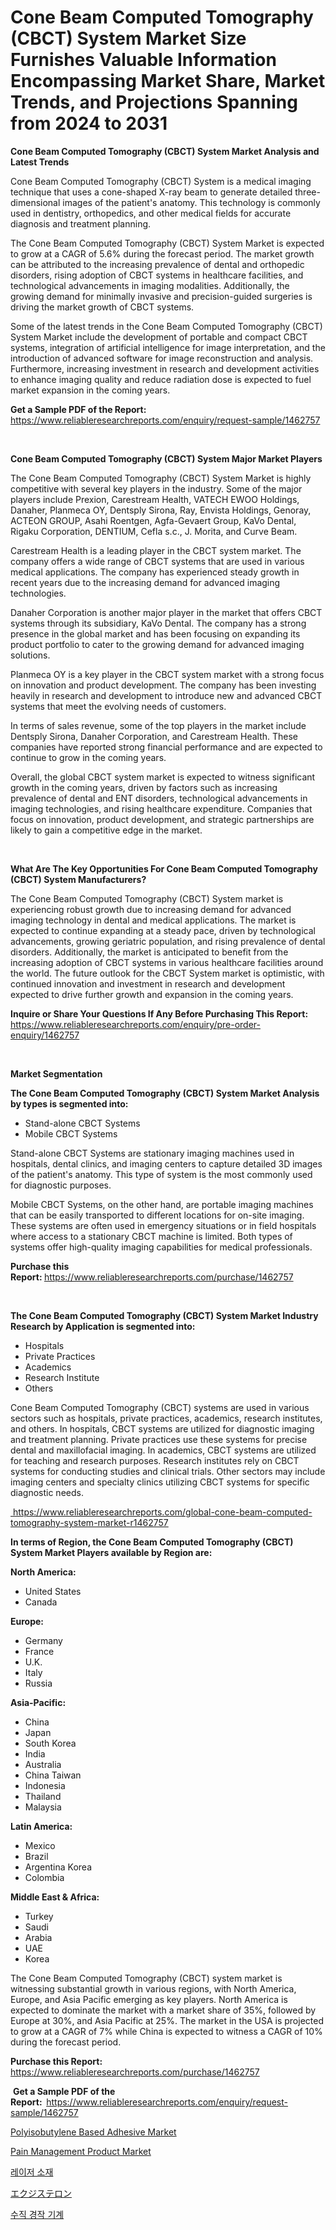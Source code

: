 <p><h1>Cone Beam Computed Tomography (CBCT) System Market Size Furnishes Valuable Information Encompassing Market Share, Market Trends, and Projections Spanning from 2024 to 2031</h1></p><p><strong>Cone Beam Computed Tomography (CBCT) System Market Analysis and Latest Trends</strong></p>
<p><p>Cone Beam Computed Tomography (CBCT) System is a medical imaging technique that uses a cone-shaped X-ray beam to generate detailed three-dimensional images of the patient's anatomy. This technology is commonly used in dentistry, orthopedics, and other medical fields for accurate diagnosis and treatment planning.</p><p>The Cone Beam Computed Tomography (CBCT) System Market is expected to grow at a CAGR of 5.6% during the forecast period. The market growth can be attributed to the increasing prevalence of dental and orthopedic disorders, rising adoption of CBCT systems in healthcare facilities, and technological advancements in imaging modalities. Additionally, the growing demand for minimally invasive and precision-guided surgeries is driving the market growth of CBCT systems.</p><p>Some of the latest trends in the Cone Beam Computed Tomography (CBCT) System Market include the development of portable and compact CBCT systems, integration of artificial intelligence for image interpretation, and the introduction of advanced software for image reconstruction and analysis. Furthermore, increasing investment in research and development activities to enhance imaging quality and reduce radiation dose is expected to fuel market expansion in the coming years.</p></p>
<p><strong>Get a Sample PDF of the Report:&nbsp;</strong> <a href="https://www.reliableresearchreports.com/enquiry/request-sample/1462757">https://www.reliableresearchreports.com/enquiry/request-sample/1462757</a></p>
<p>&nbsp;</p>
<p><strong>Cone Beam Computed Tomography (CBCT) System Major Market Players</strong></p>
<p><p>The Cone Beam Computed Tomography (CBCT) System Market is highly competitive with several key players in the industry. Some of the major players include Prexion, Carestream Health, VATECH EWOO Holdings, Danaher, Planmeca OY, Dentsply Sirona, Ray, Envista Holdings, Genoray, ACTEON GROUP, Asahi Roentgen, Agfa-Gevaert Group, KaVo Dental, Rigaku Corporation, DENTIUM, Cefla s.c., J. Morita, and Curve Beam.</p><p>Carestream Health is a leading player in the CBCT system market. The company offers a wide range of CBCT systems that are used in various medical applications. The company has experienced steady growth in recent years due to the increasing demand for advanced imaging technologies.</p><p>Danaher Corporation is another major player in the market that offers CBCT systems through its subsidiary, KaVo Dental. The company has a strong presence in the global market and has been focusing on expanding its product portfolio to cater to the growing demand for advanced imaging solutions.</p><p>Planmeca OY is a key player in the CBCT system market with a strong focus on innovation and product development. The company has been investing heavily in research and development to introduce new and advanced CBCT systems that meet the evolving needs of customers.</p><p>In terms of sales revenue, some of the top players in the market include Dentsply Sirona, Danaher Corporation, and Carestream Health. These companies have reported strong financial performance and are expected to continue to grow in the coming years.</p><p>Overall, the global CBCT system market is expected to witness significant growth in the coming years, driven by factors such as increasing prevalence of dental and ENT disorders, technological advancements in imaging technologies, and rising healthcare expenditure. Companies that focus on innovation, product development, and strategic partnerships are likely to gain a competitive edge in the market.</p></p>
<p>&nbsp;</p>
<p><strong>What Are The Key Opportunities For Cone Beam Computed Tomography (CBCT) System Manufacturers?</strong></p>
<p><p>The Cone Beam Computed Tomography (CBCT) System market is experiencing robust growth due to increasing demand for advanced imaging technology in dental and medical applications. The market is expected to continue expanding at a steady pace, driven by technological advancements, growing geriatric population, and rising prevalence of dental disorders. Additionally, the market is anticipated to benefit from the increasing adoption of CBCT systems in various healthcare facilities around the world. The future outlook for the CBCT System market is optimistic, with continued innovation and investment in research and development expected to drive further growth and expansion in the coming years.</p></p>
<p><strong>Inquire or Share Your Questions If Any Before Purchasing This Report:</strong> <a href="https://www.reliableresearchreports.com/enquiry/pre-order-enquiry/1462757">https://www.reliableresearchreports.com/enquiry/pre-order-enquiry/1462757</a></p>
<p>&nbsp;</p>
<p><strong>Market Segmentation</strong></p>
<p><strong>The Cone Beam Computed Tomography (CBCT) System Market Analysis by types is segmented into:</strong></p>
<p><ul><li>Stand-alone CBCT Systems</li><li>Mobile CBCT Systems</li></ul></p>
<p><p>Stand-alone CBCT Systems are stationary imaging machines used in hospitals, dental clinics, and imaging centers to capture detailed 3D images of the patient's anatomy. This type of system is the most commonly used for diagnostic purposes. </p><p>Mobile CBCT Systems, on the other hand, are portable imaging machines that can be easily transported to different locations for on-site imaging. These systems are often used in emergency situations or in field hospitals where access to a stationary CBCT machine is limited. Both types of systems offer high-quality imaging capabilities for medical professionals.</p></p>
<p><strong>Purchase this Report:&nbsp;</strong><a href="https://www.reliableresearchreports.com/purchase/1462757">https://www.reliableresearchreports.com/purchase/1462757</a></p>
<p>&nbsp;</p>
<p><strong>The Cone Beam Computed Tomography (CBCT) System Market Industry Research by Application is segmented into:</strong></p>
<p><ul><li>Hospitals</li><li>Private Practices</li><li>Academics</li><li>Research Institute</li><li>Others</li></ul></p>
<p><p>Cone Beam Computed Tomography (CBCT) systems are used in various sectors such as hospitals, private practices, academics, research institutes, and others. In hospitals, CBCT systems are utilized for diagnostic imaging and treatment planning. Private practices use these systems for precise dental and maxillofacial imaging. In academics, CBCT systems are utilized for teaching and research purposes. Research institutes rely on CBCT systems for conducting studies and clinical trials. Other sectors may include imaging centers and specialty clinics utilizing CBCT systems for specific diagnostic needs.</p></p>
<p><a href="https://www.reliableresearchreports.com/global-cone-beam-computed-tomography-system-market-r1462757">&nbsp;https://www.reliableresearchreports.com/global-cone-beam-computed-tomography-system-market-r1462757</a></p>
<p><strong>In terms of Region, the Cone Beam Computed Tomography (CBCT) System Market Players available by Region are:</strong></p>
<p>
    <p> <strong> North America: </strong>
        <ul>
            <li>United States</li>
            <li>Canada</li>
        </ul>
        </p> 
    <p> <strong> Europe: </strong>
        <ul>
            <li>Germany</li>
            <li>France</li>
            <li>U.K.</li>
            <li>Italy</li>
            <li>Russia</li>
        </ul>
        </p> 
    <p> <strong> Asia-Pacific: </strong>
        <ul>
            <li>China</li>
            <li>Japan</li>
            <li>South Korea</li>
            <li>India</li>
            <li>Australia</li>
            <li>China Taiwan</li>
            <li>Indonesia</li>
            <li>Thailand</li>
            <li>Malaysia</li>
        </ul>
        </p> 
    <p> <strong> Latin America: </strong>
        <ul>
            <li>Mexico</li>
            <li>Brazil</li>
            <li>Argentina Korea</li>
            <li>Colombia</li>
        </ul>
        </p> 
    <p> <strong> Middle East & Africa: </strong>
        <ul>
            <li>Turkey</li>
            <li>Saudi</li>
            <li>Arabia</li>
            <li>UAE</li>
            <li>Korea</li>
        </ul>
    </p>
    </p>
<p><p>The Cone Beam Computed Tomography (CBCT) system market is witnessing substantial growth in various regions, with North America, Europe, and Asia Pacific emerging as key players. North America is expected to dominate the market with a market share of 35%, followed by Europe at 30%, and Asia Pacific at 25%. The market in the USA is projected to grow at a CAGR of 7% while China is expected to witness a CAGR of 10% during the forecast period.</p></p>
<p><strong>Purchase this Report: </strong><a href="https://www.reliableresearchreports.com/purchase/1462757">https://www.reliableresearchreports.com/purchase/1462757</a></p>
<p>&nbsp;<strong>Get a Sample PDF of the Report:&nbsp;&nbsp;</strong><a href="https://www.reliableresearchreports.com/enquiry/request-sample/1462757">https://www.reliableresearchreports.com/enquiry/request-sample/1462757</a></p>
<p><strong></strong></p>
<p><p><a href="https://issuu.com/reportprime-2/docs/polyisobutylene-based-adhesive-market-size-2030.pp">Polyisobutylene Based Adhesive Market</a></p><p><a href="https://www.linkedin.com/pulse/pain-management-product-market-key-successful-business-b1lsc?trackingId=%2F939wKU06gykL0zRstX1LA%3D%3D">Pain Management Product Market</a></p><p><a href="https://github.com/iansanftyord09878/Market-Research-Report-List-1/blob/main/308073346965.md">레이저 소재</a></p><p><a href="https://github.com/LeanneBruen2023/Market-Research-Report-List-1/blob/main/853605251803.md">エクジステロン</a></p><p><a href="https://github.com/TitusBoyer1/Market-Research-Report-List-1/blob/main/832604746966.md">수직 경작 기계</a></p></p>